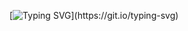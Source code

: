 [![Typing SVG](https://readme-typing-svg.herokuapp.com?size=35&lines=Welcome+to+Ahura's+GitHub+page;Please+faw+me+at+GitHub.)](https://git.io/typing-svg)
